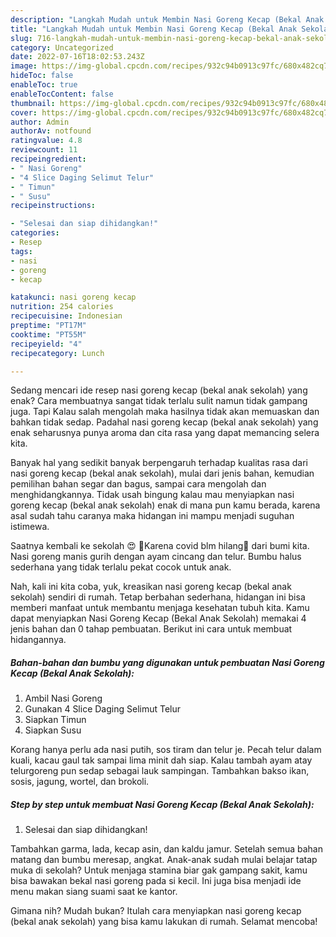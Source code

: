 ```yaml
---
description: "Langkah Mudah untuk Membin Nasi Goreng Kecap (Bekal Anak Sekolah) yang Lezat"
title: "Langkah Mudah untuk Membin Nasi Goreng Kecap (Bekal Anak Sekolah) yang Lezat"
slug: 716-langkah-mudah-untuk-membin-nasi-goreng-kecap-bekal-anak-sekolah-yang-lezat
category: Uncategorized
date: 2022-07-16T18:02:53.243Z
image: https://img-global.cpcdn.com/recipes/932c94b0913c97fc/680x482cq70/nasi-goreng-kecap-bekal-anak-sekolah-foto-resep-utama.jpg
hideToc: false
enableToc: true
enableTocContent: false
thumbnail: https://img-global.cpcdn.com/recipes/932c94b0913c97fc/680x482cq70/nasi-goreng-kecap-bekal-anak-sekolah-foto-resep-utama.jpg
cover: https://img-global.cpcdn.com/recipes/932c94b0913c97fc/680x482cq70/nasi-goreng-kecap-bekal-anak-sekolah-foto-resep-utama.jpg
author: Admin
authorAv: notfound
ratingvalue: 4.8
reviewcount: 11
recipeingredient:
- " Nasi Goreng"
- "4 Slice Daging Selimut Telur"
- " Timun"
- " Susu"
recipeinstructions:

- "Selesai dan siap dihidangkan!"
categories:
- Resep
tags:
- nasi
- goreng
- kecap

katakunci: nasi goreng kecap 
nutrition: 254 calories
recipecuisine: Indonesian
preptime: "PT17M"
cooktime: "PT55M"
recipeyield: "4"
recipecategory: Lunch

---
```



Sedang mencari ide resep nasi goreng kecap (bekal anak sekolah) yang enak? Cara membuatnya sangat tidak terlalu sulit namun tidak gampang juga. Tapi Kalau salah mengolah maka hasilnya tidak akan memuaskan dan bahkan tidak sedap. Padahal nasi goreng kecap (bekal anak sekolah) yang enak seharusnya punya aroma dan cita rasa yang dapat memancing selera kita.


Banyak hal yang sedikit banyak berpengaruh terhadap kualitas rasa dari nasi goreng kecap (bekal anak sekolah), mulai dari jenis bahan, kemudian pemilihan bahan segar dan bagus, sampai cara mengolah dan menghidangkannya. Tidak usah bingung kalau mau menyiapkan nasi goreng kecap (bekal anak sekolah) enak di mana pun kamu berada, karena asal sudah tahu caranya maka hidangan ini mampu menjadi suguhan istimewa.

Saatnya kembali ke sekolah 😍 💪Karena covid blm hilang🥲 dari bumi kita. Nasi goreng manis gurih dengan ayam cincang dan telur. Bumbu halus sederhana yang tidak terlalu pekat cocok untuk anak.


Nah, kali ini kita coba, yuk, kreasikan nasi goreng kecap (bekal anak sekolah) sendiri di rumah. Tetap berbahan sederhana, hidangan ini bisa memberi manfaat untuk membantu menjaga kesehatan tubuh kita. Kamu dapat menyiapkan Nasi Goreng Kecap (Bekal Anak Sekolah) memakai 4 jenis bahan dan 0 tahap pembuatan. Berikut ini cara untuk membuat hidangannya.

<!--inarticleads1-->

##### Bahan-bahan dan bumbu yang digunakan untuk pembuatan Nasi Goreng Kecap (Bekal Anak Sekolah):

1. Ambil  Nasi Goreng
1. Gunakan 4 Slice Daging Selimut Telur
1. Siapkan  Timun
1. Siapkan  Susu


Korang hanya perlu ada nasi putih, sos tiram dan telur je. Pecah telur dalam kuali, kacau gaul tak sampai lima minit dah siap. Kalau tambah ayam atay telurgoreng pun sedap sebagai lauk sampingan. Tambahkan bakso ikan, sosis, jagung, wortel, dan brokoli. 

<!--inarticleads2-->

##### Step by step untuk membuat Nasi Goreng Kecap (Bekal Anak Sekolah):


1. Selesai dan siap dihidangkan!

Tambahkan garma, lada, kecap asin, dan kaldu jamur. Setelah semua bahan matang dan bumbu meresap, angkat. Anak-anak sudah mulai belajar tatap muka di sekolah? Untuk menjaga stamina biar gak gampang sakit, kamu bisa bawakan bekal nasi goreng pada si kecil. Ini juga bisa menjadi ide menu makan siang suami saat ke kantor. 

Gimana nih? Mudah bukan? Itulah cara menyiapkan nasi goreng kecap (bekal anak sekolah) yang bisa kamu lakukan di rumah. Selamat mencoba!

